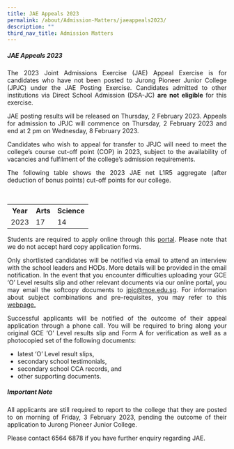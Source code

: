 ```yaml
---
title: JAE Appeals 2023
permalink: /about/Admission-Matters/jaeappeals2023/
description: ""
third_nav_title: Admission Matters
---
```






<div align=justify>
	<h5>JAE Appeals 2023</h5>
<p>The 2023 Joint Admissions Exercise (JAE) Appeal Exercise is for candidates who have not been posted to Jurong Pioneer Junior College (JPJC) under the JAE Posting Exercise. Candidates admitted to other institutions via Direct School Admission (DSA-JC) <b>are not eligible </b>for this exercise.<p>

<p>JAE posting results will be released on Thursday, 2 February 2023. Appeals for admission to JPJC will commence on Thursday, 2 February 2023 and end at 2 pm on Wednesday, 8 February 2023.</p>

<p>Candidates who wish to appeal for transfer to JPJC will need to meet the college’s course cut-off point (COP) in 2023, subject to the availability of vacancies and fulfilment of the college’s admission requirements.</p>

<p>The following table shows the 2023 JAE net L1R5 aggregate (after deduction of bonus points) cut-off points for our college.</p>

<table style=”width:100%”> 
<tr> 
<th>Year</th> 
<th>Arts</th> 
<th>Science</th> 
</tr> 
<tr> 
<td>2023</td> 
<td>17</td> 
	<td>14</td> <tr></tr>
</tr>
</table>

<p>Students are required to apply online through this <a href="http://jae.jpjc.edu.sg/">portal</a>. Please note that we do not accept hard copy application forms.</p>

<p>Only shortlisted candidates will be notified via email to attend an interview with the school leaders and HODs. More details will be provided in the email notification. In the event that you encounter difficulties uploading your GCE ‘O’ Level results slip and other relevant documents via our online portal, you may email the softcopy documents to <a href="jpjc@moe.edu.sg"> jpjc@moe.edu.sg</a>. For information about subject combinations and pre-requisites, you may refer to this <a href="https://www.jpjc.moe.edu.sg/about/subject-combination/"> webpage.</a></p>

<p>Successful applicants will be notified of the outcome of their appeal application through a phone call. You will be required to bring along your original GCE ‘O’ Level results slip and Form A for verification as well as a photocopied set of the following documents:</p>

<ul><li>latest ‘O’ Level result slips,</li>
<li>secondary school testimonials,</li>
<li>secondary school CCA records, and</li>
<li>other supporting documents.</li>
</ul>
<h5> Important Note</h5>

<p>All applicants are still required to report to the college that they are posted to on morning of Friday, 3 February 2023, pending the outcome of their application to Jurong Pioneer Junior College.</p>

<p>Please contact 6564 6878 if you have further enquiry regarding JAE.
</p></div>